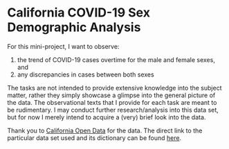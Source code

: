 # California COVID-19 Sex Demographic Analysis

For this mini-project, I want to observe:

1. the trend of COVID-19 cases overtime for the male and female sexes, and
2. any discrepancies in cases between both sexes

The tasks are not intended to provide extensive knowledge into the subject matter, rather they simply showcase a glimpse into the general picture of the data. The observational texts that I provide for each task are meant to be rudimentary. I may conduct further research/analysis into this data set, but for now I merely intend to acquire a (very) brief look into the data.

Thank you to [California Open Data](https://data.ca.gov/) for the data. The direct link to the particular data set used and its dictionary can be found [here](https://data.ca.gov/dataset/covid-19-cases).
